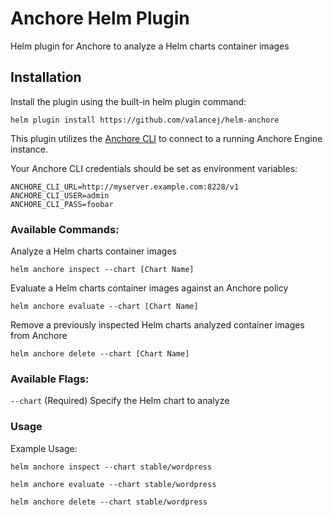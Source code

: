 # Anchore Helm Plugin

Helm plugin for Anchore to analyze a Helm charts container images

## Installation

Install the plugin using the built-in helm plugin command:

`helm plugin install https://github.com/valancej/helm-anchore`

This plugin utilizes the [Anchore CLI](https://github.com/anchore/anchore-cli) to connect to a running Anchore Engine instance.

Your Anchore CLI credentials should be set as environment variables:

```
ANCHORE_CLI_URL=http://myserver.example.com:8228/v1
ANCHORE_CLI_USER=admin
ANCHORE_CLI_PASS=foobar
```

### Available Commands:
Analyze a Helm charts container images

`helm anchore inspect --chart [Chart Name]`

Evaluate a Helm charts container images against an Anchore policy

`helm anchore evaluate --chart [Chart Name]`

Remove a previously inspected Helm charts analyzed container images from Anchore

`helm anchore delete --chart [Chart Name]`

### Available Flags:
`--chart`          (Required) Specify the Helm chart to analyze

### Usage
Example Usage:

`helm anchore inspect --chart stable/wordpress`

`helm anchore evaluate --chart stable/wordpress`

`helm anchore delete --chart stable/wordpress`
